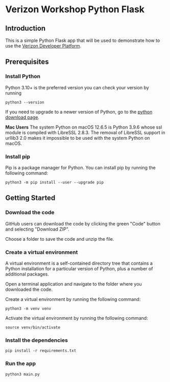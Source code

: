# Verizon Workshop Python Flask

## Introduction
This is a simple Python Flask app that will be used to demonstrate how to use the [Verizon Developer Platform](https://developer.verizon.com/).

## Prerequisites
### Install Python
Python 3.10+ is the preferred version you can check your version by running
```
python3 --version
```

If you need to upgrade to a newer version of Python, go to the [python download page](https://www.python.org/downloads/).  

**Mac Users**
The system Python on macOS 12.6.5 is Python 3.9.6 whose ssl module is compiled with LibreSSL 2.8.3. The removal of LibreSSL support in urllib3 2.0 makes it impossible to be used with the system Python on macOS.

### Install pip
Pip is a package manager for Python. You can install pip by running the following command:
```
python3 -m pip install --user --upgrade pip
```

## Getting Started
### Download the code
GitHub users can download the code by clicking the green "Code" button and selecting "Download ZIP".

Choose a folder to save the code and unzip the file.

### Create a virtual environment
A virtual environment is a self-contained directory tree that contains a Python installation for a particular version of Python, plus a number of additional packages.

Open a terminal application and navigate to the folder where you downloaded the code.

Create a virtual environment by running the following command:
```
python3 -m venv venv
```
Activate the virtual environment by running the following command:
```
source venv/bin/activate
```


### Install the dependencies
```
pip install -r requirements.txt
```
### Run the app
```
python3 main.py
```
